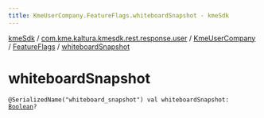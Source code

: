 ```yaml
---
title: KmeUserCompany.FeatureFlags.whiteboardSnapshot - kmeSdk
---
```


[kmeSdk](../../../index.html) / [com.kme.kaltura.kmesdk.rest.response.user](../../index.html) / [KmeUserCompany](../index.html) / [FeatureFlags](index.html) / [whiteboardSnapshot](./whiteboard-snapshot.html)

# whiteboardSnapshot

`@SerializedName("whiteboard_snapshot") val whiteboardSnapshot: `[`Boolean`](https://kotlinlang.org/api/latest/jvm/stdlib/kotlin/-boolean/index.html)`?`